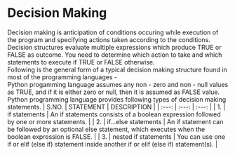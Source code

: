 # Decision Making
Decision making is anticipation of conditions occuring while execution of the program and specifying actions taken according to the conditions. <br>
Decision structures evaluate multiple expressions which produce TRUE or FALSE as outcome. You need to determine which action to take and which statements to execute if TRUE or FALSE otherwise. <br>
Following is the general form of a typical decision making structure found in most of the programming languages - <br>
Python progamming language assumes any non - zero and non - null values as TRUE, and if it is either zero or null, then it is assumed as FALSE value. <br>
Python programming language provides following types of decision making statements.
| S.NO. | STATEMENT | DESCRIPTION |
| :---: | :---: | :---: |
| 1.  | if statements | An if statements consists of a boolean expression followed by one or more statements. | 
| 2.  | if...else statements | An if statement can be followed by an optional else statement, which executes when the boolean expression is FALSE. |
| 3.  | nested if statements  | You can use one if or elif (else if) statement inside another if or elif (else if) statement(s).  |
